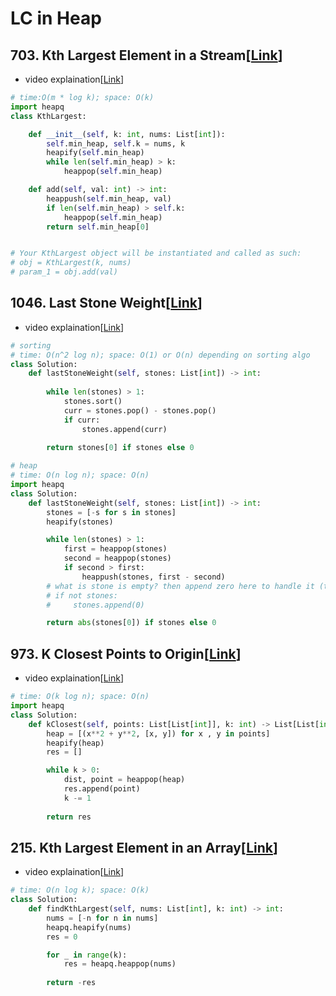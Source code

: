 # LC in Heap

## 703. Kth Largest Element in a Stream[[Link](https://leetcode.com/problems/kth-largest-element-in-a-stream/description/)]

- video explaination[[Link](https://neetcode.io/problems/kth-largest-integer-in-a-stream?list=blind75)]

```python
# time:O(m * log k); space: O(k)
import heapq
class KthLargest:

    def __init__(self, k: int, nums: List[int]):
        self.min_heap, self.k = nums, k
        heapify(self.min_heap)
        while len(self.min_heap) > k:
            heappop(self.min_heap)

    def add(self, val: int) -> int:
        heappush(self.min_heap, val)
        if len(self.min_heap) > self.k:
            heappop(self.min_heap)
        return self.min_heap[0]


# Your KthLargest object will be instantiated and called as such:
# obj = KthLargest(k, nums)
# param_1 = obj.add(val)
```

## 1046. Last Stone Weight[[Link](https://leetcode.com/problems/last-stone-weight/description/)]

- video explaination[[Link](https://neetcode.io/problems/last-stone-weight?list=blind75)]

```python
# sorting
# time: O(n^2 log n); space: O(1) or O(n) depending on sorting algo
class Solution:
    def lastStoneWeight(self, stones: List[int]) -> int:
        
        while len(stones) > 1:
            stones.sort()
            curr = stones.pop() - stones.pop()
            if curr:
                stones.append(curr) 
            
        return stones[0] if stones else 0

# heap
# time: O(n log n); space: O(n)
import heapq
class Solution:
    def lastStoneWeight(self, stones: List[int]) -> int:
        stones = [-s for s in stones]
        heapify(stones) 

        while len(stones) > 1:
            first = heappop(stones)
            second = heappop(stones) 
            if second > first:
                heappush(stones, first - second)
        # what is stone is empty? then append zero here to handle it (this can also be handled in return, shown below)
        # if not stones:
        #     stones.append(0)

        return abs(stones[0]) if stones else 0
```

## 973. K Closest Points to Origin[[Link](https://leetcode.com/problems/k-closest-points-to-origin/description/)]
- video explaination[[Link](https://neetcode.io/problems/k-closest-points-to-origin?list=blind75)]

```python
# time: O(k log n); space: O(n)
import heapq
class Solution:
    def kClosest(self, points: List[List[int]], k: int) -> List[List[int]]:
        heap = [(x**2 + y**2, [x, y]) for x , y in points]
        heapify(heap)
        res = []

        while k > 0:
            dist, point = heappop(heap)
            res.append(point)
            k -= 1
        
        return res
```

## 215. Kth Largest Element in an Array[[Link](https://leetcode.com/problems/kth-largest-element-in-an-array/description/?envType=study-plan-v2&envId=top-interview-150)]

- video explaination[[Link](https://neetcode.io/problems/kth-largest-element-in-an-array?list=blind75)]

```python
# time: O(n log k); space: O(k)
class Solution:
    def findKthLargest(self, nums: List[int], k: int) -> int:
        nums = [-n for n in nums]
        heapq.heapify(nums)
        res = 0

        for _ in range(k):
            res = heapq.heappop(nums) 
        
        return -res
```